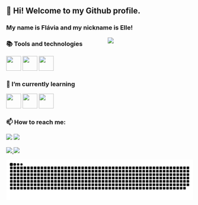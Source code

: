 ## 👋 Hi! Welcome to my Github profile.
### My name is Flávia and my nickname is Elle!

<img align='right' src=https://user-images.githubusercontent.com/101022170/190000398-4c399f9e-d0de-43cc-94f0-0c65d087f6c1.gif width="230">

### 📚 Tools and technologies   
<img src="https://cdn.jsdelivr.net/gh/devicons/devicon/icons/html5/html5-original.svg" width="40" height="40"/> <img src="https://cdn.jsdelivr.net/gh/devicons/devicon/icons/css3/css3-original.svg" width="40" height="40"/> <img src="https://cdn.jsdelivr.net/gh/devicons/devicon/icons/figma/figma-original.svg" width="40" height="40"/>

### 🌱 I’m currently learning
<img src="https://cdn.jsdelivr.net/gh/devicons/devicon/icons/css3/css3-original.svg" width="40" height="40"/> <img src="https://cdn.jsdelivr.net/gh/devicons/devicon/icons/javascript/javascript-original.svg" width="40" height="40"/> <img src="https://cdn.jsdelivr.net/gh/devicons/devicon/icons/git/git-original.svg" width="40" height="40"/>

### 📫 How to reach me:
<div>
<a href="mailto:flaviarlimasantos@gmail.com"><img src="https://img.shields.io/badge/Gmail-D14836?style=for-the-badge&logo=gmail&logoColor=white" target="_blank"></a>
<a href="https://www.linkedin.com/in/fl%C3%A1via-santos-259604205/" target="_blank"><img src="https://img.shields.io/badge/-LinkedIn-%230077B5?style=for-the-badge&logo=linkedin&logoColor=white" target="_blank"></a>   
</div>

<br>

<div>
<a href="https://github.com/flaviarafaelle">
<img height="150em" src="https://github-readme-stats.vercel.app/api/top-langs/?username=flaviarafaelle&layout=compact&langs_count=7&theme=dracula"/>
<img height="150em" src="https://github-readme-stats.vercel.app/api?username=flaviarafaelle&show_icons=true&theme=dracula&include_all_commits=true&count_private=true"/>
</div>
  
![Snake animation](https://github.com/Platane/snk/raw/output/github-contribution-grid-snake.svg)

<!---
**flaviarafaelle/flaviarafaelle** is a ✨ _special_ ✨ repository because its `README.md` (this file) appears on your GitHub profile.
You can click the Preview link to take a look at your changes.
https://devicon.dev/
https://github.com/mayhemantt/mayhemantt
https://github.com/anmol098/anmol098
https://github.com/DenverCoder1/DenverCoder1
--->
